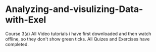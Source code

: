 # Analyzing-and-visulizing-Data-with-Exel
Course 3(a)
All Video tutorials i have first downloaded and then watch offline, so they don't show green ticks.
All Quizes and Exercises have completed.
